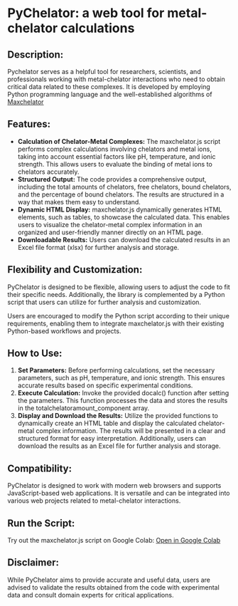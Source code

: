 <!DOCTYPE html>
<html>
<body>
  <h1>PyChelator: a web tool for metal-chelator calculations</h1>
  <h2>Description:</h2>
  <p>Pychelator serves as a helpful tool for researchers, scientists, and professionals working with metal-chelator interactions who need to obtain critical data related to these complexes. It is developed by employing Python programming language and the well-established algorithms of <a href="https://somapp.ucdmc.ucdavis.edu/pharmacology/bers/maxchelator/" target="_blank">Maxchelator</a></p>

  <h2>Features:</h2>
  <ul>
    <li><strong>Calculation of Chelator-Metal Complexes:</strong> The maxchelator.js script performs complex calculations involving chelators and metal ions, taking into account essential factors like pH, temperature, and ionic strength. This allows users to evaluate the binding of metal ions to chelators accurately.</li>
    <li><strong>Structured Output:</strong> The code provides a comprehensive output, including the total amounts of chelators, free chelators, bound chelators, and the percentage of bound chelators. The results are structured in a way that makes them easy to understand.</li>
    <li><strong>Dynamic HTML Display:</strong> maxchelator.js dynamically generates HTML elements, such as tables, to showcase the calculated data. This enables users to visualize the chelator-metal complex information in an organized and user-friendly manner directly on an HTML page.</li>
     <li><strong>Downloadable Results:</strong> Users can download the calculated results in an Excel file format (xlsx) for further analysis and storage.</li>

  </ul>

  <h2>Flexibility and Customization:</h2>
  <p>PyChelator is designed to be flexible, allowing users to adjust the code to fit their specific needs. Additionally, the library is complemented by a Python script that users can utilize for further analysis and customization.</p>
  <p>Users are encouraged to modify the Python script according to their unique requirements, enabling them to integrate maxchelator.js with their existing Python-based workflows and projects.</p>

  <h2>How to Use:</h2>
  <ol>
    <li><strong>Set Parameters:</strong> Before performing calculations, set the necessary parameters, such as pH, temperature, and ionic strength. This ensures accurate results based on specific experimental conditions.</li>
    <li><strong>Execute Calculation:</strong> Invoke the provided docalc() function after setting the parameters. This function processes the data and stores the results in the totalchelatoramount_component array.</li>
    <li><strong>Display and Download the Results:</strong> Utilize the provided functions to dynamically create an HTML table and display the calculated chelator-metal complex information. The results will be presented in a clear and structured format for easy interpretation. Additionally, users can download the results as an Excel file for further analysis and storage.</li>
  </ol>

  <h2>Compatibility:</h2>
  <p>PyChelator is designed to work with modern web browsers and supports JavaScript-based web applications. It is versatile and can be integrated into various web projects related to metal-chelator interactions.</p>
 <h2>Run the Script:</h2>
  <p>Try out the maxchelator.js script on Google Colab: <a href="https://colab.research.google.com/drive/11u4w6PD4U_Y3j8kLM70c_TW6IkRYz5OF?usp=sharing" target="_blank">Open in Google Colab</a></p>
  
  <h2>Disclaimer:</h2>
  <p>While PyChelator aims to provide accurate and useful data, users are advised to validate the results obtained from the code with experimental data and consult domain experts for critical applications.</p>
</body>
</html>
